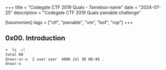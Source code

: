 +++
title = "Codegate CTF 2019 Quals - 7amebox-name"
date = "2024-07-25"
description = "Codegate CTF 2019 Quals pwnable challenge"

[taxonomies]
tags = ["ctf", "pwnable", "vm", "bof", "rop"]
+++

## 0x00. Introduction
``` bash
➜  ls -al
total 60
drwxr-xr-x  2 user user  4096 Jul 30 08:49 .
drwxr-x